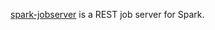 [spark-jobserver][1] is a REST job server for Spark.

  [1]: https://github.com/ooyala/spark-jobserver